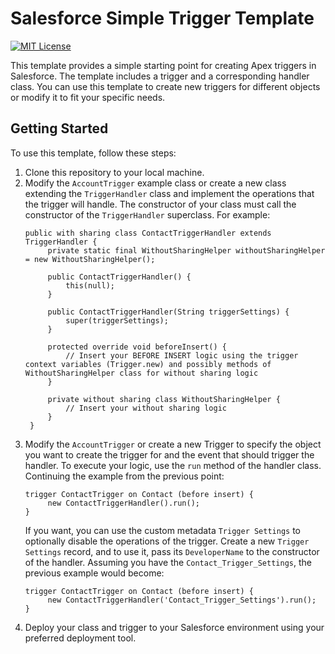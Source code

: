 # Salesforce Simple Trigger Template

<!-- SHIELDS -->
[![MIT License][license-shield]][license-url]

This template provides a simple starting point for creating Apex triggers in Salesforce. The template includes a trigger and a corresponding handler class. You can use this template to create new triggers for different objects or modify it to fit your specific needs.

## Getting Started

To use this template, follow these steps:

1. Clone this repository to your local machine.
2. Modify the `AccountTrigger` example class or create a new class extending the `TriggerHandler` class and implement the operations that the trigger will handle.
   The constructor of your class must call the constructor of the `TriggerHandler` superclass. For example:
   ```Apex
   public with sharing class ContactTriggerHandler extends TriggerHandler { 
        private static final WithoutSharingHelper withoutSharingHelper = new WithoutSharingHelper();
    
        public ContactTriggerHandler() {
            this(null);
        }
    
        public ContactTriggerHandler(String triggerSettings) {
            super(triggerSettings);
        }
    
        protected override void beforeInsert() {
            // Insert your BEFORE INSERT logic using the trigger context variables (Trigger.new) and possibly methods of WithoutSharingHelper class for without sharing logic
        }
    
        private without sharing class WithoutSharingHelper {
            // Insert your without sharing logic
        }
    }
    ```
3. Modify the `AccountTrigger` or create a new Trigger to specify the object you want to create the trigger for and the event that should trigger the handler. To execute your logic, use the `run` method of the handler class. Continuing the example from the previous point:
   ```Apex
   trigger ContactTrigger on Contact (before insert) {
        new ContactTriggerHandler().run();
   }
   ```
   If you want, you can use the custom metadata `Trigger Settings` to optionally disable the operations of the trigger. Create a new `Trigger Settings` record, and to use it, pass its `DeveloperName` to the constructor of the handler. Assuming you have the `Contact_Trigger_Settings`, the previous example would become:
   ```Apex
   trigger ContactTrigger on Contact (before insert) {
        new ContactTriggerHandler('Contact_Trigger_Settings').run();
   }
   ```
4. Deploy your class and trigger to your Salesforce environment using your preferred deployment tool.

<!-- MARKDOWN LINKS & IMAGES -->
[license-shield]: https://img.shields.io/github/license/francescodessi/salesforce-simple-trigger-template?&style=for-the-badge
[license-url]: https://github.com/francescodessi/salesforce-simple-trigger-template/blob/main/LICENSE
